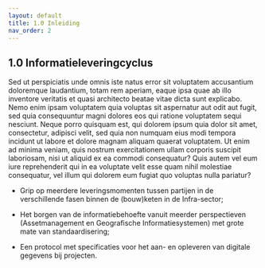 ```yaml
---
layout: default
title: 1.0 Inleiding
nav_order: 2
---
```

## 1.0 Informatieleveringcyclus

Sed ut perspiciatis unde omnis iste natus error sit voluptatem accusantium doloremque laudantium, totam rem aperiam, eaque ipsa quae ab illo inventore veritatis et quasi architecto beatae vitae dicta sunt explicabo. Nemo enim ipsam voluptatem quia voluptas sit aspernatur aut odit aut fugit, sed quia consequuntur magni dolores eos qui ratione voluptatem sequi nesciunt. Neque porro quisquam est, qui dolorem ipsum quia dolor sit amet, consectetur, adipisci velit, sed quia non numquam eius modi tempora incidunt ut labore et dolore magnam aliquam quaerat voluptatem. Ut enim ad minima veniam, quis nostrum exercitationem ullam corporis suscipit laboriosam, nisi ut aliquid ex ea commodi consequatur? Quis autem vel eum iure reprehenderit qui in ea voluptate velit esse quam nihil molestiae consequatur, vel illum qui dolorem eum fugiat quo voluptas nulla pariatur?

* Grip op meerdere leveringsmomenten tussen partijen in de verschillende fasen binnen de (bouw)keten in de Infra-sector;  

* Het borgen van de informatiebehoefte vanuit meerder perspectieven (Assetmanagement en Geografische Informatiesystemen) met grote mate van standaardisering;  

* Een protocol met specificaties voor het aan- en opleveren van digitale gegevens bij projecten.  

 